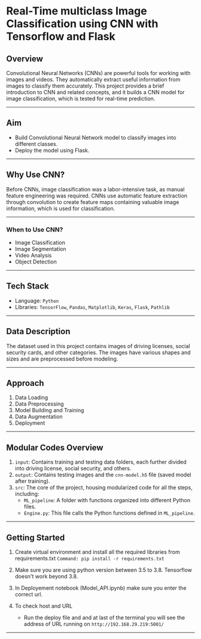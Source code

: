 # Real-Time multiclass Image Classification using CNN with Tensorflow and Flask


## Overview
Convolutional Neural Networks (CNNs) are powerful tools for working with images and videos. They automatically extract useful information from images to classify them accurately. This project provides a brief introduction to CNN and related concepts, and it builds a CNN model for image classification, which is tested for real-time prediction.

---

## Aim
- Build Convolutional Neural Network model to classify images into different classes.
- Deploy the model using Flask.

---

## Why Use CNN?
Before CNNs, image classification was a labor-intensive task, as manual feature engineering was required. CNNs use automatic feature extraction through convolution to create feature maps containing valuable image information, which is used for classification.

---

### When to Use CNN?
- Image Classification
- Image Segmentation
- Video Analysis
- Object Detection

---

## Tech Stack
- Language: `Python`
- Libraries: `TensorFlow`, `Pandas`, `Matplotlib`, `Keras`, `Flask`, `Pathlib`

---

## Data Description
The dataset used in this project contains images of driving licenses, social security cards, and other categories. The images have various shapes and sizes and are preprocessed before modeling.

---

## Approach
1. Data Loading
2. Data Preprocessing
3. Model Building and Training
4. Data Augmentation
5. Deployment

---

## Modular Codes Overview

1. `input`: Contains training and testing data folders, each further divided into driving license, social security, and others.
2. `output`: Contains testing images and the `cnn-model.h5` file (saved model after training).
3. `src`: The core of the project, housing modularized code for all the steps, including:
   - `ML_pipeline`: A folder with functions organized into different Python files.
   - `Engine.py`: This file calls the Python functions defined in `ML_pipeline`.

---

## Getting Started

1. Create virtual environment and install all the required libraries from requirements.txt 
      `Command: pip install -r requirements.txt`

2.  Make sure you are using python version between 3.5 to 3.8. Tensorflow doesn't work beyond 3.8.

3. In Deployement notebook (Model_API.ipynb) make sure you enter the correct url.

4. To check host and URL 
    - Run the deploy file and and at last of the terminal you will see the address of URL running on `http://192.168.29.219:5001/`

---

